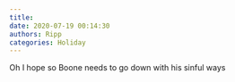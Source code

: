 ```yaml
---
title: 
date: 2020-07-19 00:14:30
authors: Ripp
categories: Holiday
---
```


 Oh I hope so
Boone needs to go down with his sinful ways